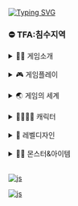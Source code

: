 [![Typing SVG](https://readme-typing-svg.demolab.com?font=Song+Myung&pause=1000&color=000000&random=false&width=435&lines=%EC%95%88%EB%85%95%ED%95%98%EC%84%B8%EC%9A%94+'TFA%3A%EC%B9%A8%EC%88%98%EC%A7%80%EC%97%AD'+%EA%B2%8C%EC%9E%84%EA%B8%B0%ED%9A%8D%EC%9E%90+%EA%B3%A0%EC%9D%80%EC%9E%85%EB%8B%88%EB%8B%A4)](https://git.io/typing-svg)

### ⛔ TFA:침수지역

<details>
<summary >
 🙋‍♀️ 게임소개
</summary>
 TFA:침수지역은 '물위의 소녀'에서 기획한 액션 RPG 플랫포머(메트로배니아) 게임입니다.
<br>
  급격한 기후변화로 침수된 '테크베이시티'에서 '리베라'의 탈출 이야기.
</details>
<br>
<details>
<summary >
 🎮 게임플레이
</summary>

<!-- <svg xmlns="http://www.w3.org/2000/svg" width="16" height="16" fill="currentColor" class="bi bi-book" viewBox="0 0 16 16"> -->
  <!-- <path d="M1 2.828c.885-.37 2.154-.769 3.388-.893 1.33-.134 2.458.063 3.112.752v9.746c-.935-.53-2.12-.603-3.213-.493-1.18.12-2.37.461-3.287.811zm7.5-.141c.654-.689 1.782-.886 3.112-.752 1.234.124 2.503.523 3.388.893v9.923c-.918-.35-2.107-.692-3.287-.81-1.094-.111-2.278-.039-3.213.492zM8 1.783C7.015.936 5.587.81 4.287.94c-1.514.153-3.042.672-3.994 1.105A.5.5 0 0 0 0 2.5v11a.5.5 0 0 0 .707.455c.882-.4 2.303-.881 3.68-1.02 1.409-.142 2.59.087 3.223.877a.5.5 0 0 0 .78 0c.633-.79 1.814-1.019 3.222-.877 1.378.139 2.8.62 3.681 1.02A.5.5 0 0 0 16 13.5v-11a.5.5 0 0 0-.293-.455c-.952-.433-2.48-.952-3.994-1.105C10.413.809 8.985.936 8 1.783"/> -->
<!-- </svg> -->

<!-- ![js](https://img.shields.io/badge/JavaScript-F7DF1E?style=for-the-badge&logo=JavaScript&logoColor=white) -->

<!-- <a href="/pages/page05-1.html" class="btn btn-dark"> ![js](https://img.shields.io/badge/JavaScript-F7DF1E?style=for-the-badge&logo=JavaScript&logoColor=white) -->


<!--  <img src="https://img.shields.io/badge/TypeScript-3178C6?style=flat&logo=TypeScript&logoColor=white"/> -->
<br>

<a href="https://eunplayer.netlify.app/pages/page01">
 
 ![js](https://img.shields.io/badge/TFA:침수지역%20GDD%20바로가기-696969)
</a>

</details>

<br>

<details>
<summary >
 🌏 게임의 세계
</summary>
<br>
<a href="https://eunplayer.netlify.app/pages/page02">
 
 ![js](https://img.shields.io/badge/TFA:침수지역%20세계관%20바로가기-696969)
</a>

<a href="https://eunplayer.netlify.app/pages/page03">
 
 ![js](https://img.shields.io/badge/TFA:침수지역%20스토리%20바로가기-696969)
</a>

<a href="https://eunplayer.netlify.app/pages/page04">
 
 ![js](https://img.shields.io/badge/TFA:침수지역%20시나리오%20바로가기-696969)
</a>

<a href="https://eunplayer.netlify.app/pages/page05-1">
 
 ![js](https://img.shields.io/badge/TFA:침수지역%20스토리보드%20바로가기-696969)
</a>

<a href="https://eunplayer.netlify.app/pages/page05-2">
 
 ![js](https://img.shields.io/badge/TFA:침수지역%20스토리보드%20컨셉%20바로가기-696969)
</a>

</details>

<br>

<details>
<summary >
 👨‍👩‍👧‍👦 캐릭터
</summary>
<br>
<a href="https://eunplayer.netlify.app/pages/page06">
 
 ![js](https://img.shields.io/badge/TFA:침수지역%20캐릭터%20컨셉%20바로가기-696969)
</a>

<a href="https://eunplayer.netlify.app/pages/page07">
 
 ![js](https://img.shields.io/badge/TFA:침수지역%20플레이어%20캐릭터%20모션%20바로가기-696969)
</a>

</details>

<br>

<details>
<summary >
 🌆 레벨디자인
</summary>
<br>
<a href="https://eunplayer.netlify.app/pages/page08">
 
 ![js](https://img.shields.io/badge/TFA:침수지역%20레벨%20컨셉%20및%20패스%20바로가기-696969)
</a>

</details>

<br>

<details>
<summary >
 🧟‍♀️ 몬스터&아이템
</summary>
<br>
<a href="https://docs.google.com/spreadsheets/d/1S0QaDVYsh37qqWoLFcu0UgxeE7nCXljY/edit#gid=10053658">
 
 ![js](https://img.shields.io/badge/TFA:침수지역%20몬스터%20및%20아이템%20워크리스트%20바로가기-696969)
</a>

</details>




<br>

<a href="https://rounded-cook-d4c.notion.site/TFA-c4e522b68563464183f9efc698ba8260?pvs=4?pvs=4" >

![js](https://img.shields.io/badge/TFA:침수지역%20by%20Notion-000000?style=for-the-badge&logo=notion&logoColor=white)
</a>

<a href="https://rounded-cook-d4c.notion.site/TFA-c4e522b68563464183f9efc698ba8260?pvs=4?pvs=4" >

![js](https://img.shields.io/badge/고은의%20포트폴리오%20by%20Netlify-00C7B7?style=for-the-badge&logo=netlify&logoColor=white)
</a>



<!-- [TFA:침수지역](https://rounded-cook-d4c.notion.site/TFA-c4e522b68563464183f9efc698ba8260?pvs=4?pvs=4) -->